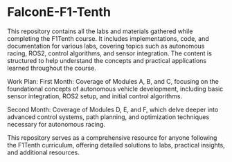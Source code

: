 # FalconE-F1-Tenth

This repository contains all the labs and materials gathered while completing the F1Tenth course. It includes implementations, code, and documentation for various labs, covering topics such as autonomous racing, ROS2, control algorithms, and sensor integration. The content is structured to help understand the concepts and practical applications learned throughout the course.

Work Plan:
First Month:
Coverage of Modules A, B, and C, focusing on the foundational concepts of autonomous vehicle development, including basic sensor integration, ROS2 setup, and initial control algorithms.

Second Month:
Coverage of Modules D, E, and F, which delve deeper into advanced control systems, path planning, and optimization techniques necessary for autonomous racing.

This repository serves as a comprehensive resource for anyone following the F1Tenth curriculum, offering detailed solutions to labs, practical insights, and additional resources.
